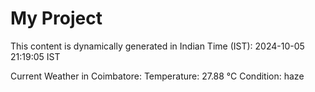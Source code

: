 # My Project

This content is dynamically generated in Indian Time (IST): 2024-10-05 21:19:05 IST


Current Weather in Coimbatore:
Temperature: 27.88 °C
Condition: haze
